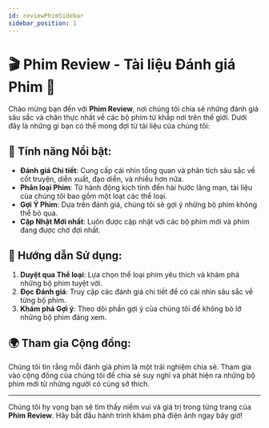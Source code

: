 ```yaml
---
id: reviewPhimSidebar
sidebar_position: 1
---
```

# 🎬 Phim Review - Tài liệu Đánh giá Phim 🎥

Chào mừng bạn đến với **Phim Review**, nơi chúng tôi chia sẻ những đánh giá sâu sắc và chân thực nhất về các bộ phim từ khắp nơi trên thế giới. Dưới đây là những gì bạn có thể mong đợi từ tài liệu của chúng tôi:

## 🌟 Tính năng Nổi bật:

- **Đánh giá Chi tiết**: Cung cấp cái nhìn tổng quan và phân tích sâu sắc về cốt truyện, diễn xuất, đạo diễn, và nhiều hơn nữa.
- **Phân loại Phim**: Từ hành động kịch tính đến hài hước lãng mạn, tài liệu của chúng tôi bao gồm một loạt các thể loại.
- **Gợi Ý Phim**: Dựa trên đánh giá, chúng tôi sẽ gợi ý những bộ phim không thể bỏ qua.
- **Cập Nhật Mới nhất**: Luôn được cập nhật với các bộ phim mới và phim đang được chờ đợi nhất.

## 📑 Hướng dẫn Sử dụng:

1. **Duyệt qua Thể loại**: Lựa chọn thể loại phim yêu thích và khám phá những bộ phim tuyệt vời.
2. **Đọc Đánh giá**: Truy cập các đánh giá chi tiết để có cái nhìn sâu sắc về từng bộ phim.
3. **Khám phá Gợi ý**: Theo dõi phần gợi ý của chúng tôi để không bỏ lỡ những bộ phim đáng xem.

## 🌍 Tham gia Cộng đồng:

Chúng tôi tin rằng mỗi đánh giá phim là một trải nghiệm chia sẻ. Tham gia vào cộng đồng của chúng tôi để chia sẻ suy nghĩ và phát hiện ra những bộ phim mới từ những người có cùng sở thích.

---

Chúng tôi hy vọng bạn sẽ tìm thấy niềm vui và giá trị trong từng trang của **Phim Review**. Hãy bắt đầu hành trình khám phá điện ảnh ngay bây giờ!